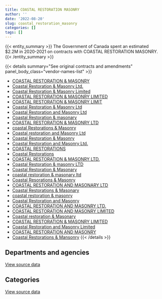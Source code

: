 ```yaml
---
title: COASTAL RESTORATION MASONRY
author: ''
date: '2022-08-20'
slug: coastal_restoration_masonry
categories: []
tags: []
---
```


<script src="/rmarkdown-libs/htmlwidgets/htmlwidgets.js"></script>
<link href="/rmarkdown-libs/datatables-css/datatables-crosstalk.css" rel="stylesheet" />
<script src="/rmarkdown-libs/datatables-binding/datatables.js"></script>
<script src="/rmarkdown-libs/jquery/jquery-3.6.0.min.js"></script>
<link href="/rmarkdown-libs/dt-core-bootstrap/css/dataTables.bootstrap.min.css" rel="stylesheet" />
<link href="/rmarkdown-libs/dt-core-bootstrap/css/dataTables.bootstrap.extra.css" rel="stylesheet" />
<script src="/rmarkdown-libs/dt-core-bootstrap/js/jquery.dataTables.min.js"></script>
<script src="/rmarkdown-libs/dt-core-bootstrap/js/dataTables.bootstrap.min.js"></script>
<link href="/rmarkdown-libs/crosstalk/css/crosstalk.min.css" rel="stylesheet" />
<script src="/rmarkdown-libs/crosstalk/js/crosstalk.min.js"></script>
<script src="/rmarkdown-libs/htmlwidgets/htmlwidgets.js"></script>
<link href="/rmarkdown-libs/datatables-css/datatables-crosstalk.css" rel="stylesheet" />
<script src="/rmarkdown-libs/datatables-binding/datatables.js"></script>
<script src="/rmarkdown-libs/jquery/jquery-3.6.0.min.js"></script>
<link href="/rmarkdown-libs/dt-core-bootstrap/css/dataTables.bootstrap.min.css" rel="stylesheet" />
<link href="/rmarkdown-libs/dt-core-bootstrap/css/dataTables.bootstrap.extra.css" rel="stylesheet" />
<script src="/rmarkdown-libs/dt-core-bootstrap/js/jquery.dataTables.min.js"></script>
<script src="/rmarkdown-libs/dt-core-bootstrap/js/dataTables.bootstrap.min.js"></script>
<link href="/rmarkdown-libs/crosstalk/css/crosstalk.min.css" rel="stylesheet" />
<script src="/rmarkdown-libs/crosstalk/js/crosstalk.min.js"></script>

{{< entity_summary >}}
The Government of Canada spent an estimated \$2.2M in 2020-2021 on contracts with COASTAL RESTORATION MASONRY.
{{< /entity_summary >}}

{{< details summary="See original contracts and amendments" panel_body_class="vendor-names-list" >}}
- [COASTAL RESTORATION & MASONRY](https://search.open.canada.ca/en/ct/?sort=contract_value_f%20desc&page=1&search_text=%22COASTAL%20RESTORATION%20%26%20MASONRY%22)
- [Coastal Restoration & Masonry Ltd.](https://search.open.canada.ca/en/ct/?sort=contract_value_f%20desc&page=1&search_text=%22Coastal%20Restoration%20%26%20Masonry%20Ltd.%22)
- [Coastal Restoration & Masonry Limited](https://search.open.canada.ca/en/ct/?sort=contract_value_f%20desc&page=1&search_text=%22Coastal%20Restoration%20%26%20Masonry%20Limited%22)
- [COASTAL RESTORATION & MASONRY LIMITED](https://search.open.canada.ca/en/ct/?sort=contract_value_f%20desc&page=1&search_text=%22COASTAL%20RESTORATION%20%26%20MASONRY%20LIMITED%22)
- [COASTAL RESTORATION & MASONRY LIMIT](https://search.open.canada.ca/en/ct/?sort=contract_value_f%20desc&page=1&search_text=%22COASTAL%20RESTORATION%20%26%20MASONRY%20LIMIT%22)
- [Coastal Restoration & Masonry Ltd](https://search.open.canada.ca/en/ct/?sort=contract_value_f%20desc&page=1&search_text=%22Coastal%20Restoration%20%26%20Masonry%20Ltd%22)
- [Coastal Restoration and Masonry Ltd](https://search.open.canada.ca/en/ct/?sort=contract_value_f%20desc&page=1&search_text=%22Coastal%20Restoration%20and%20Masonry%20Ltd%22)
- [Coastal Restoration & masonary](https://search.open.canada.ca/en/ct/?sort=contract_value_f%20desc&page=1&search_text=%22Coastal%20Restoration%20%26%20masonary%22)
- [COASTAL RESTORATION & MASONRY LTD](https://search.open.canada.ca/en/ct/?sort=contract_value_f%20desc&page=1&search_text=%22COASTAL%20RESTORATION%20%26%20MASONRY%20LTD%22)
- [coastal Restorations & Masonry](https://search.open.canada.ca/en/ct/?sort=contract_value_f%20desc&page=1&search_text=%22coastal%20Restorations%20%26%20Masonry%22)
- [Coastal restoration and Masonry Ltd](https://search.open.canada.ca/en/ct/?sort=contract_value_f%20desc&page=1&search_text=%22Coastal%20restoration%20and%20Masonry%20Ltd%22)
- [Coastal Restoration & Masonry](https://search.open.canada.ca/en/ct/?sort=contract_value_f%20desc&page=1&search_text=%22Coastal%20Restoration%20%26%20Masonry%22)
- [Coastal Restoration and Masonry Ltd.](https://search.open.canada.ca/en/ct/?sort=contract_value_f%20desc&page=1&search_text=%22Coastal%20Restoration%20and%20Masonry%20Ltd.%22)
- [COASTAL RESTORATIONS](https://search.open.canada.ca/en/ct/?sort=contract_value_f%20desc&page=1&search_text=%22COASTAL%20RESTORATIONS%22)
- [Coastal Restorations](https://search.open.canada.ca/en/ct/?sort=contract_value_f%20desc&page=1&search_text=%22Coastal%20Restorations%22)
- [COASTAL RESTORATION & MASONRY LTD.](https://search.open.canada.ca/en/ct/?sort=contract_value_f%20desc&page=1&search_text=%22COASTAL%20RESTORATION%20%26%20MASONRY%20LTD.%22)
- [Coastal Restoration & masonry LTD](https://search.open.canada.ca/en/ct/?sort=contract_value_f%20desc&page=1&search_text=%22Coastal%20Restoration%20%26%20masonry%20LTD%22)
- [Coastal Restoration & Masonary](https://search.open.canada.ca/en/ct/?sort=contract_value_f%20desc&page=1&search_text=%22Coastal%20Restoration%20%26%20Masonary%22)
- [coastal restoration & masonary ltd](https://search.open.canada.ca/en/ct/?sort=contract_value_f%20desc&page=1&search_text=%22coastal%20restoration%20%26%20masonary%20ltd%22)
- [Coastal Resorations & Masonry](https://search.open.canada.ca/en/ct/?sort=contract_value_f%20desc&page=1&search_text=%22Coastal%20Resorations%20%26%20Masonry%22)
- [COASTAL RESTORATION AND MASONARY LTD](https://search.open.canada.ca/en/ct/?sort=contract_value_f%20desc&page=1&search_text=%22COASTAL%20RESTORATION%20AND%20MASONARY%20LTD%22)
- [Coastal Restorations & Masonary](https://search.open.canada.ca/en/ct/?sort=contract_value_f%20desc&page=1&search_text=%22Coastal%20Restorations%20%26%20Masonary%22)
- [coastal restoration & masonry](https://search.open.canada.ca/en/ct/?sort=contract_value_f%20desc&page=1&search_text=%22coastal%20restoration%20%26%20masonry%22)
- [Coastal Restoration and Masonry](https://search.open.canada.ca/en/ct/?sort=contract_value_f%20desc&page=1&search_text=%22Coastal%20Restoration%20and%20Masonry%22)
- [COASTAL RESTORATION AND MASONRY LTD.](https://search.open.canada.ca/en/ct/?sort=contract_value_f%20desc&page=1&search_text=%22COASTAL%20RESTORATION%20AND%20MASONRY%20LTD.%22)
- [COASTAL RESTORATION AND MASONRY LIMITED](https://search.open.canada.ca/en/ct/?sort=contract_value_f%20desc&page=1&search_text=%22COASTAL%20RESTORATION%20AND%20MASONRY%20LIMITED%22)
- [Coastal restoration & Masonary](https://search.open.canada.ca/en/ct/?sort=contract_value_f%20desc&page=1&search_text=%22Coastal%20restoration%20%26%20Masonary%22)
- [COASTAL RESTORATION & MASONRY LIMITED](https://search.open.canada.ca/en/ct/?sort=contract_value_f%20desc&page=1&search_text=%22COASTAL%20RESTORATION%20%26%20%20MASONRY%20LIMITED%22)
- [Coastal Restoration and Masonry Limited](https://search.open.canada.ca/en/ct/?sort=contract_value_f%20desc&page=1&search_text=%22Coastal%20Restoration%20and%20Masonry%20Limited%22)
- [COASTAL RESTORATION AND MASONRY](https://search.open.canada.ca/en/ct/?sort=contract_value_f%20desc&page=1&search_text=%22COASTAL%20RESTORATION%20AND%20MASONRY%22)
- [Coastal Restorations & Mansonry](https://search.open.canada.ca/en/ct/?sort=contract_value_f%20desc&page=1&search_text=%22Coastal%20Restorations%20%26%20Mansonry%22)
{{< /details >}}

## Departments and agencies

<div id="htmlwidget-1" style="width:100%;height:auto;" class="datatables html-widget"></div>
<script type="application/json" data-for="htmlwidget-1">{"x":{"style":"bootstrap","filter":"none","vertical":false,"data":[["<a href=\"/departments/dfo-mpo/\">Fisheries and Oceans Canada<\/a>","<a href=\"/departments/dnd-mdn/\">National Defence<\/a>","<a href=\"/departments/nrc-cnrc/\">National Research Council Canada<\/a>","<a href=\"/departments/pc/\">Parks Canada<\/a>","<a href=\"/departments/pwgsc-tpsgc/\">Public Services and Procurement Canada<\/a>"],[22947.1,310561.22,47815.85,192704.1,1888914.39],[null,99518.7,null,81650,2382128.81],[null,75362.95,null,null,2344773.68],[null,636859.19,null,362970.55,1216969.33]],"container":"<table class=\"table table-striped table-hover row-border order-column display\">\n  <thead>\n    <tr>\n      <th>Department<\/th>\n      <th>2017-2018<\/th>\n      <th>2018-2019<\/th>\n      <th>2019-2020<\/th>\n      <th>2020-2021<\/th>\n    <\/tr>\n  <\/thead>\n<\/table>","options":{"order":[[4,"desc"]],"pageLength":10,"autoWidth":true,"columnDefs":[{"targets":1,"render":"function(data, type, row, meta) {\n    return type !== 'display' ? data : DTWidget.formatCurrency(data, \"$\", 2, 3, \",\", \".\", true, null);\n  }"},{"targets":2,"render":"function(data, type, row, meta) {\n    return type !== 'display' ? data : DTWidget.formatCurrency(data, \"$\", 2, 3, \",\", \".\", true, null);\n  }"},{"targets":3,"render":"function(data, type, row, meta) {\n    return type !== 'display' ? data : DTWidget.formatCurrency(data, \"$\", 2, 3, \",\", \".\", true, null);\n  }"},{"targets":4,"render":"function(data, type, row, meta) {\n    return type !== 'display' ? data : DTWidget.formatCurrency(data, \"$\", 2, 3, \",\", \".\", true, null);\n  }"},{"width":"16%","targets":[1,2,3,4]},{"className":"dt-right","targets":[1,2,3,4]}],"orderClasses":false}},"evals":["options.columnDefs.0.render","options.columnDefs.1.render","options.columnDefs.2.render","options.columnDefs.3.render"],"jsHooks":[]}</script>
<p class="text-right">
<a href="https://github.com/GoC-Spending/contracts-data/tree/main/data/out/vendors/coastal_restoration_masonry/summary_by_fiscal_year_by_department.csv" class="source-data-link btn btn-link">View source data</a>
</p>

## Categories

<div id="htmlwidget-2" style="width:100%;height:auto;" class="datatables html-widget"></div>
<script type="application/json" data-for="htmlwidget-2">{"x":{"style":"bootstrap","filter":"none","vertical":false,"data":[["<a href=\"/categories/1_facilities_and_construction/\">Facilities and construction<\/a>","<a href=\"/categories/10_office_management/\">Office management<\/a>","<a href=\"/categories/2_professional_services/\">Professional services<\/a>","<a href=\"/categories/5_transportation_and_logistics/\">Transportation and logistics<\/a>","<a href=\"/categories/6_industrial_products_and_services/\">Industrial products and services<\/a>"],[2367583.56,26704.1,null,68655,null],[2563297.51,null,null,null,null],[2420136.63,null,null,null,null],[2157108.31,null,16726.75,25739.3,17224.7]],"container":"<table class=\"table table-striped table-hover row-border order-column display\">\n  <thead>\n    <tr>\n      <th>Category<\/th>\n      <th>2017-2018<\/th>\n      <th>2018-2019<\/th>\n      <th>2019-2020<\/th>\n      <th>2020-2021<\/th>\n    <\/tr>\n  <\/thead>\n<\/table>","options":{"order":[[4,"desc"]],"dom":"t","pageLength":30,"autoWidth":true,"columnDefs":[{"targets":1,"render":"function(data, type, row, meta) {\n    return type !== 'display' ? data : DTWidget.formatCurrency(data, \"$\", 2, 3, \",\", \".\", true, null);\n  }"},{"targets":2,"render":"function(data, type, row, meta) {\n    return type !== 'display' ? data : DTWidget.formatCurrency(data, \"$\", 2, 3, \",\", \".\", true, null);\n  }"},{"targets":3,"render":"function(data, type, row, meta) {\n    return type !== 'display' ? data : DTWidget.formatCurrency(data, \"$\", 2, 3, \",\", \".\", true, null);\n  }"},{"targets":4,"render":"function(data, type, row, meta) {\n    return type !== 'display' ? data : DTWidget.formatCurrency(data, \"$\", 2, 3, \",\", \".\", true, null);\n  }"},{"width":"16%","targets":[1,2,3,4]},{"className":"dt-right","targets":[1,2,3,4]}],"orderClasses":false,"lengthMenu":[10,25,30,50,100]}},"evals":["options.columnDefs.0.render","options.columnDefs.1.render","options.columnDefs.2.render","options.columnDefs.3.render"],"jsHooks":[]}</script>
<p class="text-right">
<a href="https://github.com/GoC-Spending/contracts-data/tree/main/data/out/vendors/coastal_restoration_masonry/summary_by_fiscal_year_by_category.csv" class="source-data-link btn btn-link">View source data</a>
</p>
